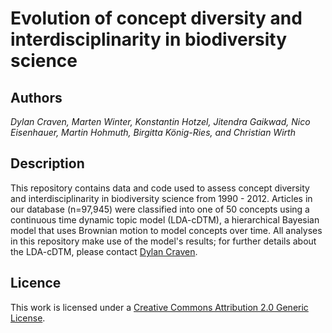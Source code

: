 # Evolution of concept diversity and interdisciplinarity in biodiversity science  

## Authors  
*Dylan Craven, Marten Winter, Konstantin Hotzel, Jitendra Gaikwad, Nico Eisenhauer, Martin Hohmuth, Birgitta König-Ries, and Christian Wirth*

## Description  

This repository contains data and code used to assess concept diversity and interdisciplinarity in biodiversity science from 1990 - 2012. Articles in our database (n=97,945) were classified into one of 50 concepts using a continuous time dynamic topic model (LDA-cDTM), a hierarchical Bayesian model that uses Brownian motion to model concepts over time. All analyses in this repository make use of the model's results; for further details about the LDA-cDTM, please contact [Dylan Craven](mailto:dylan.craven@aya.yale.edu).

## Licence
 
This work is licensed under a [Creative Commons Attribution 2.0 Generic License](https://creativecommons.org/licenses/by/2.0/). 

